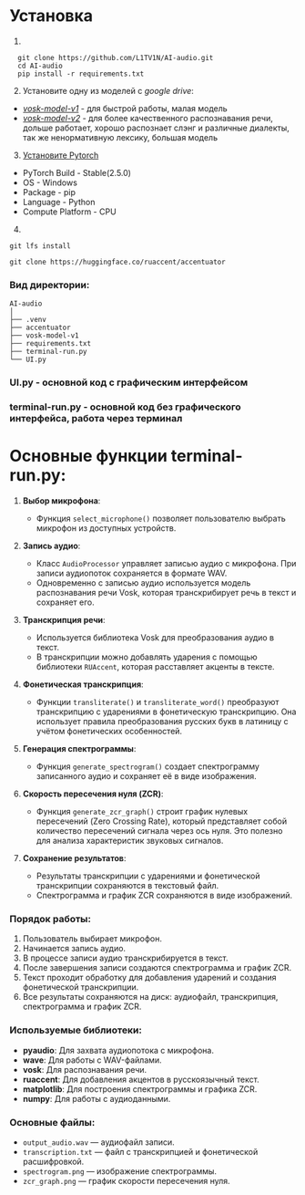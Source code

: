 # Установка 
1.
```
  git clone https://github.com/L1TV1N/AI-audio.git
  cd AI-audio
  pip install -r requirements.txt
```
2.  Установите одну из моделей с *google drive*:
   - [*vosk-model-v1*](https://drive.google.com/file/d/1l3_NTNjZMc3cup5H4v7uf12KbKjBdfdV/view?usp=drive_link) - для быстрой работы, малая модель
   - [*vosk-model-v2*](https://drive.google.com/file/d/16NjRaozDLBxAbPYqRbbHUQmvsyow4qXM/view?usp=drive_link) - для более качественного распознавания речи, дольше работает, хорошо распознает слэнг и различные диалекты, так же ненормативную лексику, большая модель

3.  [Установите Pytorch](https://pytorch.org/get-started/locally/)

- PyTorch Build - Stable(2.5.0)
- OS - Windows
- Package - pip
- Language - Python
- Compute Platform - CPU

4.  
```
git lfs install

git clone https://huggingface.co/ruaccent/accentuator
```

### Вид директории:
```
AI-audio
│
├── .venv
├── accentuator
├── vosk-model-v1
├── requirements.txt
├── terminal-run.py
└── UI.py

```

### UI.py - основной код с графическим интерфейсом
### terminal-run.py - основной код без графического интерфейса, работа через терминал

# Основные функции **terminal-run.py**:
1. **Выбор микрофона**:
   - Функция `select_microphone()` позволяет пользователю выбрать микрофон из доступных устройств.
   
2. **Запись аудио**:
   - Класс `AudioProcessor` управляет записью аудио с микрофона. При записи аудиопоток сохраняется в формате WAV.
   - Одновременно с записью аудио используется модель распознавания речи Vosk, которая транскрибирует речь в текст и сохраняет его.
   
3. **Транскрипция речи**:
   - Используется библиотека Vosk для преобразования аудио в текст.
   - В транскрипции можно добавлять ударения с помощью библиотеки `RUAccent`, которая расставляет акценты в тексте.

4. **Фонетическая транскрипция**:
   - Функции `transliterate()` и `transliterate_word()` преобразуют транскрипцию с ударениями в фонетическую транскрипцию. Она использует правила преобразования русских букв в латиницу с учётом фонетических особенностей.

5. **Генерация спектрограммы**:
   - Функция `generate_spectrogram()` создает спектрограмму записанного аудио и сохраняет её в виде изображения.
   
6. **Скорость пересечения нуля (ZCR)**:
   - Функция `generate_zcr_graph()` строит график нулевых пересечений (Zero Crossing Rate), который представляет собой количество пересечений сигнала через ось нуля. Это полезно для анализа характеристик звуковых сигналов.

7. **Сохранение результатов**:
   - Результаты транскрипции с ударениями и фонетической транскрипции сохраняются в текстовый файл.
   - Спектрограмма и график ZCR сохраняются в виде изображений.

### Порядок работы:
1. Пользователь выбирает микрофон.
2. Начинается запись аудио.
3. В процессе записи аудио транскрибируется в текст.
4. После завершения записи создаются спектрограмма и график ZCR.
5. Текст проходит обработку для добавления ударений и создания фонетической транскрипции.
6. Все результаты сохраняются на диск: аудиофайл, транскрипция, спектрограмма и график ZCR.

### Используемые библиотеки:
- **pyaudio**: Для захвата аудиопотока с микрофона.
- **wave**: Для работы с WAV-файлами.
- **vosk**: Для распознавания речи.
- **ruaccent**: Для добавления акцентов в русскоязычный текст.
- **matplotlib**: Для построения спектрограммы и графика ZCR.
- **numpy**: Для работы с аудиоданными.

### Основные файлы:
- `output_audio.wav` — аудиофайл записи.
- `transcription.txt` — файл с транскрипцией и фонетической расшифровкой.
- `spectrogram.png` — изображение спектрограммы.
- `zcr_graph.png` — график скорости пересечения нуля.

